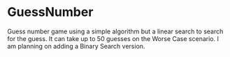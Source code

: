 # GuessNumber
Guess number game using a simple algorithm but a linear search to search for the guess. It can take up to 50 guesses on the Worse Case scenario. I am planning on adding a Binary Search version.
